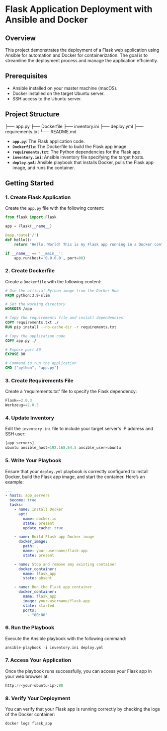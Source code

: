 # Flask Application Deployment with Ansible and Docker

## Overview

This project demonstrates the deployment of a Flask web application using Ansible for automation and Docker for containerization. The goal is to streamline the deployment process and manage the application efficiently.

## Prerequisites

- Ansible installed on your master machine (macOS).
- Docker installed on the target Ubuntu server.
- SSH access to the Ubuntu server.

## Project Structure

 ├── app.py ├── Dockerfile ├── inventory.ini ├── deploy.yml ├── requirements.txt └── README.md


- **`app.py`**: The Flask application code.
- **`Dockerfile`**: The Dockerfile to build the Flask app image.
- **`requirements.txt`**: The Python dependencies for the Flask app.
- **`inventory.ini`**: Ansible inventory file specifying the target hosts.
- **`deploy.yml`**: Ansible playbook that installs Docker, pulls the Flask app image, and runs the container.

## Getting Started

### 1. Create Flask Application

Create the `app.py` file with the following content:

```python
from flask import Flask

app = Flask(__name__)

@app.route('/')
def hello():
    return "Hello, World! This is my Flask app running in a Docker container."

if __name__ == '__main__':
    app.run(host='0.0.0.0', port=80)
```

### 2. Create Dockerfile

Create a `Dockerfile` with the following content:

```dockerfile
# Use the official Python image from the Docker Hub
FROM python:3.9-slim

# Set the working directory
WORKDIR /app

# Copy the requirements file and install dependencies
COPY requirements.txt ./
RUN pip install --no-cache-dir -r requirements.txt

# Copy the application code
COPY app.py ./

# Expose port 80
EXPOSE 80

# Command to run the application
CMD ["python", "app.py"]
```

### 3. Create Requirements File
Create a 'requirements.txt' file to specify the Flask dependency:

```python
Flask==2.0.3
Werkzeug==2.0.3
```

### 4. Update Inventory
Edit the `inventory.ini` file to include your target server's IP address and SSH user:

```python
[app_servers]
ubuntu ansible_host=192.168.64.5 ansible_user=ubuntu
```

### 5. Write Your Playbook

Ensure that your `deploy.yml` playbook is correctly configured to install Docker, build the Flask app image, and start the container. Here’s an example:

```yml
---
- hosts: app_servers
  become: true
  tasks:
    - name: Install Docker
      apt:
        name: docker.io
        state: present
        update_cache: true

    - name: Build Flask app Docker image
      docker_image:
        path: .
        name: your-username/flask-app
        state: present

    - name: Stop and remove any existing container
      docker_container:
        name: flask_app
        state: absent

    - name: Run the Flask app container
      docker_container:
        name: flask_app
        image: your-username/flask-app
        state: started
        ports:
          - "80:80"
```

### 6.  Run the Playbook

Execute the Ansible playbook with the following command:

```python
ansible-playbook -i inventory.ini deploy.yml
```

### 7. Access Your Application

Once the playbook runs successfully, you can access your Flask app in your web browser at:

```python
http://<your-ubuntu-ip>:80
```

### 8. Verify Your Deployment

You can verify that your Flask app is running correctly by checking the logs of the Docker container:

```python
docker logs flask_app
```

